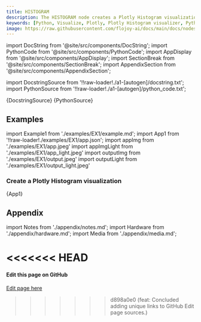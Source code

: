 ```yaml
---
title: HISTOGRAM
description: The HISTOGRAM node creates a Plotly Histogram visualization for a given input data container.
keywords: [Python, Visualize, Plotly, Plotly Histogram visualizer, Python histogram chart, Data distribution visualization, Histogram plot examples, Flojoy Plotly nodes, Interactive data visualization, Python data analysis tools, Histogram representation, Visualizing data with Plotly, Data distribution insights]
image: https://raw.githubusercontent.com/flojoy-ai/docs/main/docs/nodes/VISUALIZERS/PLOTLY/HISTOGRAM/examples/EX1/output.jpeg
---
```


[//]: # (Custom component imports)

import DocString from '@site/src/components/DocString';
import PythonCode from '@site/src/components/PythonCode';
import AppDisplay from '@site/src/components/AppDisplay';
import SectionBreak from '@site/src/components/SectionBreak';
import AppendixSection from '@site/src/components/AppendixSection';

[//]: # (Docstring)

import DocstringSource from '!!raw-loader!./a1-[autogen]/docstring.txt';
import PythonSource from '!!raw-loader!./a1-[autogen]/python_code.txt';

<DocString>{DocstringSource}</DocString>
<PythonCode GLink='VISUALIZERS/PLOTLY/HISTOGRAM/HISTOGRAM.py'>{PythonSource}</PythonCode>

<SectionBreak />

[//]: # (Examples)

## Examples

import Example1 from './examples/EX1/example.md';
import App1 from '!!raw-loader!./examples/EX1/app.json';
import appImg from './examples/EX1/app.jpeg'
import appImgLight from './examples/EX1/app_light.jpeg'
import outputImg from './examples/EX1/output.jpeg'
import outputLight from './examples/EX1/output_light.jpeg'

### Create a Plotly Histogram visualization

<AppDisplay 
    nodeLabel='HISTOGRAM'
    appImg={appImg}
    appLight={appImgLight}
    outputLight={outputLight}
    outputImg={outputImg}
    >
    {App1}
</AppDisplay>

<Example1 />

<SectionBreak />

[//]: # (Appendix)

## Appendix

import Notes from './appendix/notes.md';
import Hardware from './appendix/hardware.md';
import Media from './appendix/media.md';

<<<<<<< HEAD
<AppendixSection index={0} folderPath='nodes/VISUALIZERS/PLOTLY/HISTOGRAM/appendix/'><Notes /></AppendixSection>
<AppendixSection index={1} folderPath='nodes/VISUALIZERS/PLOTLY/HISTOGRAM/appendix/'><Hardware /></AppendixSection>
<AppendixSection index={2} folderPath='nodes/VISUALIZERS/PLOTLY/HISTOGRAM/appendix/'><Media /></AppendixSection>
=======
<AppendixSection index={0} folderPath='nodes/VISUALIZERS/PLOTLY/HISTOGRAM/appendix/'><Notes /></AppendixSection>
<AppendixSection index={1} folderPath='nodes/VISUALIZERS/PLOTLY/HISTOGRAM/appendix/'><Hardware /></AppendixSection>
<AppendixSection index={2} folderPath='nodes/VISUALIZERS/PLOTLY/HISTOGRAM/appendix/'><Media /></AppendixSection>

<SectionBreak />

[//]: # (Edit page on GitHub)

#### Edit this page on GitHub

[Edit page here](https://github.com/flojoy-ai/docs/tree/main/docs/nodes/VISUALIZERS/PLOTLY/HISTOGRAM)
>>>>>>> d898a0e0 (feat: Concluded adding unique links to GitHub Edit page sources.)
